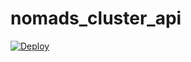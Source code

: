 # nomads_cluster_api
 
[![Deploy](https://www.herokucdn.com/deploy/button.svg)](https://heroku.com/deploy)
